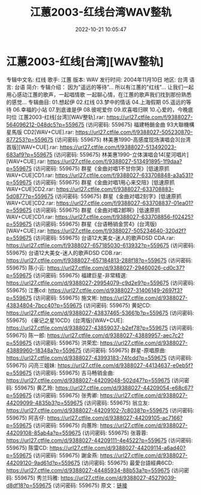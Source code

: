﻿---
title: 江蕙2003-红线台湾WAV整轨
date: 2022-10-21 10:05:47
categories: 闽南语(台语)
tags: 华语中文
---
# 江蕙2003-红线[台湾][WAV整轨]

专辑中文名: 红线
歌手: 江蕙
版本: WAV
发行时间: 2004年11月10日
地区: 台湾
语言: 台语
简介:
专辑介绍：
因为"遥远的等待"… 所以有江蕙的"红线"… 让我们一起用心感动江蕙的歌声，一起唱情歌
一起聊心情，在江蕙的歌声我们找到那份熟悉的感觉…
专辑曲目:
01.想起伊
02.红线
03.梦中的情话
04.上海假期
05.遥远的等待
06.幸福的小站
07.到底谁是伊
08.彼呢爱你
09.欢喜唱归暝
10.心爱的，今晚底叼位
江蕙2003-红线[台湾][WAV整轨].rar: https://url27.ctfile.com/f/9388027-564096212-048dc5?p=559675
(访问密码: 559675)
福建畅銷金曲 93大聯機構星馬版 CD2[WAV+CUE].rar: https://url27.ctfile.com/f/9388027-505230870-877253?p=559675
(访问密码: 559675)
林美惠1990-高感度现场演唱会3[台湾首版][WAV+CUE].rar: https://url27.ctfile.com/f/9388027-513492023-683af9?p=559675
(访问密码: 559675)
林美惠1990-立体演唱会14[星河唱片][WAV+CUE].rar: https://url27.ctfile.com/f/9388027-513491895-1f9daa?p=559675
(访问密码: 559675)
群星《金曲对唱1不甘你哭》[低速原抓WAV+CUE]CD1.rar: https://url27.ctfile.com/f/9388027-633708848-a3a531?p=559675
(访问密码: 559675)
群星《金曲对唱1用心来交陪》[低速原抓WAV+CUE]CD2.rar: https://url27.ctfile.com/f/9388027-633708883-5d0877?p=559675
(访问密码: 559675)
群星《金曲对唱2刻字》[低速原抓WAV+CUE]CD2.rar: https://url27.ctfile.com/f/9388027-633708837-01ea01?p=559675
(访问密码: 559675)
群星《金曲对唱2郎啊》[低速原抓WAV+CUE]CD1.rar: https://url27.ctfile.com/f/9388027-633708856-f02425?p=559675
(访问密码: 559675)
群星《台语畅销金赏4》(台湾版)[WAV+CUE].rar: https://url27.ctfile.com/f/9388027-505234640-320d2f?p=559675
(访问密码: 559675)
台语12大美女-迷人的歌声DSD CDA.rar: https://url27.ctfile.com/f/9388027-657185030-613932?p=559675
(访问密码: 559675)
台语12大美女-迷人的歌声DSD CDB.rar: https://url27.ctfile.com/f/9388027-657184813-288f18?p=559675
(访问密码: 559675)
陈小云: https://url27.ctfile.com/d/9388027-29460026-cd0c37?p=559675
(访问密码: 559675)
福建巨星-非常精選: https://url27.ctfile.com/d/9388027-29954079-c9d2e9?p=559675
(访问密码: 559675)
江蕙cd: https://url27.ctfile.com/d/9388027-31406149-2697f3?p=559675
(访问密码: 559675)
施文彬: https://url27.ctfile.com/d/9388027-43834804-7bcc40?p=559675
(访问密码: 559675)
黄妃CD: https://url27.ctfile.com/d/9388027-43837465-53661b?p=559675
(访问密码: 559675)
《豪记之星10CD》(台湾版)[WAV+CUE]: https://url27.ctfile.com/d/9388027-43859037-b2ef78?p=559675
(访问密码: 559675)
陈一郎: https://url27.ctfile.com/d/9388027-43889957-aec7c2?p=559675
(访问密码: 559675)
洪荣宏: https://url27.ctfile.com/d/9388027-43889960-18348a?p=559675
(访问密码: 559675)
群星-原唱原曲: https://url27.ctfile.com/d/9388027-43993183-74fcdd?p=559675
(访问密码: 559675)
闪亮三姐妹: https://url27.ctfile.com/d/9388027-44134637-e0eb5f?p=559675
(访问密码: 559675)
吉马畅销金曲: https://url27.ctfile.com/d/9388027-44209048-502d47?p=559675
(访问密码: 559675)
黄乙玲: https://url27.ctfile.com/d/9388027-44209054-e68c67?p=559675
(访问密码: 559675)
张秀卿: https://url27.ctfile.com/d/9388027-44209099-4835b3?p=559675
(访问密码: 559675)
翁立友: https://url27.ctfile.com/d/9388027-44209102-7c8038?p=559675
(访问密码: 559675)
阿吉仔: https://url27.ctfile.com/d/9388027-44209105-ac7166?p=559675
(访问密码: 559675)
向蕙玲: https://url27.ctfile.com/d/9388027-44209108-85ab4a?p=559675
(访问密码: 559675)
张蓉蓉: https://url27.ctfile.com/d/9388027-44209111-4e4522?p=559675
(访问密码: 559675)
陈雷CD: https://url27.ctfile.com/d/9388027-44209114-a6ad40?p=559675
(访问密码: 559675)
謝金燕: https://url27.ctfile.com/d/9388027-44209120-9ad61d?p=559675
(访问密码: 559675)
最愛台語經典6CD: https://url27.ctfile.com/d/9388027-44485934-88b53a?p=559675
(访问密码: 559675)
秀兰玛雅: https://url27.ctfile.com/d/9388027-45279039-d8df18?p=559675
(访问密码: 559675)
原文：[链接](https://blog.sina.com.cn/s/blog_1647c7e7601030zy7.html)